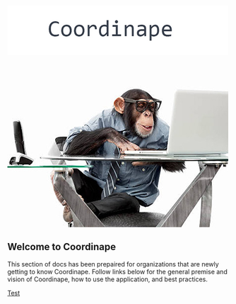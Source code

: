 <img src="/images/ape4_500.jpg"></img>

## Welcome to Coordinape

This section of docs has been prepaired for organizations that are newly getting to know Coordinape.  Follow links below for the general premise and vision of Coordinape, how to use the application, and best practices.

[Test](/welcome/vision.md)
